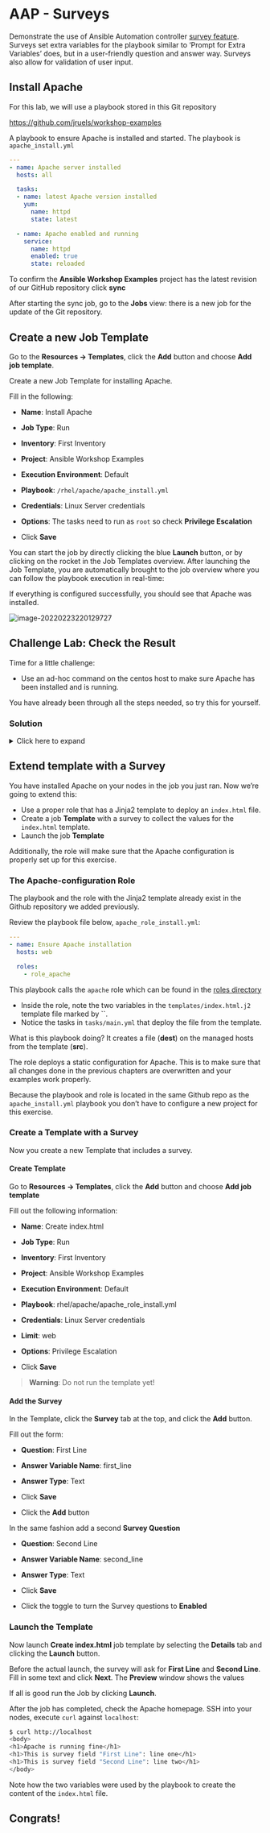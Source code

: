 # AAP - Surveys

Demonstrate the use of Ansible Automation controller [survey feature](https://docs.ansible.com/automation-controller/latest/html/userguide/job_templates.html#surveys). Surveys set extra variables for the playbook similar to ‘Prompt for Extra Variables’ does, but in a user-friendly question and answer way. Surveys also allow for validation of user input.



## Install Apache

For this lab, we will use a playbook stored in this Git repository

https://github.com/jruels/workshop-examples

A playbook to ensure Apache is installed and started. The playbook is `apache_install.yml`

```yaml
---
- name: Apache server installed
  hosts: all

  tasks:
  - name: latest Apache version installed
    yum:
      name: httpd
      state: latest

  - name: Apache enabled and running
    service:
      name: httpd
      enabled: true
      state: reloaded
```


To confirm the **Ansible Workshop Examples** project has the latest revision of our GitHub repository click **sync**

After starting the sync job, go to the **Jobs** view: there is a new job for the update of the Git repository.


## Create a new Job Template

Go to the **Resources -> Templates**, click the **Add** button and choose **Add job template**.

Create a new Job Template for installing Apache.

Fill in the following: 

* **Name**: Install Apache

* **Job Type**: Run

* **Inventory**: First Inventory

* **Project**: Ansible Workshop Examples

* **Execution Environment**: Default

* **Playbook**: `/rhel/apache/apache_install.yml`

* **Credentials**: Linux Server credentials

* **Options**: The tasks need to run as `root` so check **Privilege Escalation**

* Click **Save**



You can start the job by directly clicking the blue **Launch** button, or by clicking on the rocket in the Job Templates overview. After launching the Job Template, you are automatically brought to the job overview where you can follow the playbook execution in real-time:



If everything is configured successfully, you should see that Apache was installed. 

![image-20220223220129727](images/image-20220223220129727.png)



## Challenge Lab: Check the Result

Time for a little challenge:

- Use an ad-hoc command on the centos host to make sure Apache has been installed and is running.

You have already been through all the steps needed, so try this for yourself.



### Solution

<details>
  <summary>Click here to expand</summary>

Go to Resources → Inventories → First Inventory



In the Hosts view select both nodes and click Run Command



Within the Details window, select the command module, in Arguments type systemctl status httpd and click Next.



Within the Execution Environment window, select Default execution environment and click Next.



Within the Machine Credential window, select Linux Server credentials and click Launch.

</details>



## Extend template with a Survey

You have installed Apache on your nodes in the job you just ran. Now we’re going to extend this:

- Use a proper role that has a Jinja2 template to deploy an `index.html` file.
- Create a job **Template** with a survey to collect the values for the `index.html` template.
- Launch the job **Template**

Additionally, the role will make sure that the Apache configuration is properly set up for this exercise.



### The Apache-configuration Role

The playbook and the role with the Jinja2 template already exist in the Github repository we added previously.



Review the playbook file below, `apache_role_install.yml`: 

```yaml
---
- name: Ensure Apache installation
  hosts: web

  roles:
    - role_apache
```



This playbook calls the `apache` role which can be found in the [roles directory](https://github.com/jruels/workshop-examples/tree/master/rhel/apache/roles/role_apache)

  

- Inside the role, note the two variables in the `templates/index.html.j2` template file marked by ``.
- Notice the tasks in `tasks/main.yml` that deploy the file from the template.



What is this playbook doing? It creates a file (**dest**) on the managed hosts from the template (**src**).

The role deploys a static configuration for Apache. This is to make sure that all changes done in the previous chapters are overwritten and your examples work properly.

Because the playbook and role is located in the same Github repo as the `apache_install.yml` playbook you don’t have to configure a new project for this exercise.



### Create a Template with a Survey 

Now you create a new Template that includes a survey.

#### Create Template

Go to **Resources → Templates**, click the **Add** button and choose **Add job template**

Fill out the following information:

* **Name**: Create index.html
* **Job Type**: Run
* **Inventory**: First Inventory
* **Project**: Ansible Workshop Examples
* **Execution Environment**: Default
* **Playbook**: rhel/apache/apache_role_install.yml
* **Credentials**:  Linux Server credentials
* **Limit**: web
* **Options**: Privilege Escalation



* Click **Save**

> **Warning**: Do not run the template yet!



#### Add the Survey 

In the Template, click the **Survey** tab at the top, and click the **Add** button. 

Fill out the form: 

* **Question**: First Line

* **Answer Variable Name**: first_line

* **Answer Type**: Text



* Click **Save**
* Click the **Add** button 



In the same fashion add a second **Survey Question**

* **Question**: Second Line

* **Answer Variable Name**: second_line

* **Answer Type**: Text



* Click **Save**
* Click the toggle to turn the Survey questions to **Enabled**



### Launch the Template

Now launch **Create index.html** job template by selecting the **Details** tab and clicking the **Launch** button.

Before the actual launch, the survey will ask for **First Line** and **Second Line**. Fill in some text and click **Next**. The **Preview** window shows the values


 If all is good run the Job by clicking **Launch**.

After the job has completed, check the Apache homepage. SSH into your nodes, execute `curl` against `localhost`:

```bash
$ curl http://localhost
<body>
<h1>Apache is running fine</h1>
<h1>This is survey field "First Line": line one</h1>
<h1>This is survey field "Second Line": line two</h1>
</body>
```

Note how the two variables were used by the playbook to create the content of the `index.html` file.



## Congrats! 



